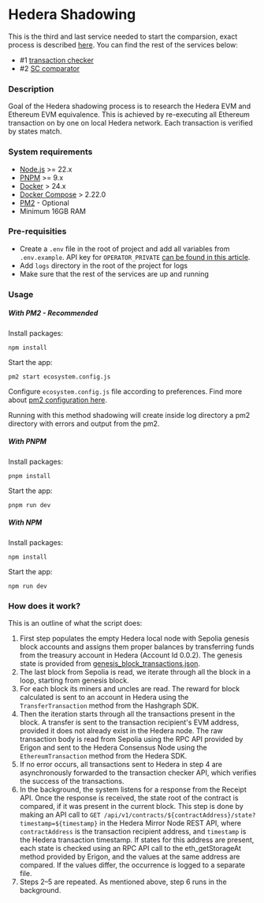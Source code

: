 # Hedera Shadowing

This is the third and last service needed to start the comparsion, exact process is described [here](#how-does-it-work). You can find the rest of the services below:

- #1 [transaction checker](https://github.com/Kamil-chmielewski-ariane/transaction-checker)
- #2 [SC comparator](https://github.com/Kamil-chmielewski-ariane/hedera-shadowing-smart-contract-comparison)

### Description

Goal of the Hedera shadowing process is to research the Hedera EVM and Ethereum EVM equivalence.
This is achieved by re-executing all Ethereum transaction on by one on local Hedera network. Each transaction is verified by states match.

### System requirements

- [Node.js](https://nodejs.org/en) >= 22.x
- [PNPM](https://pnpm.io/) >= 9.x
- [Docker](https://www.docker.com/) > 24.x
- [Docker Compose](https://docs.docker.com/compose/) > 2.22.0
- [PM2](https://pm2.keymetrics.io/) - Optional
- Minimum 16GB RAM

### Pre-requisities

- Create a `.env` file in the root of project and add all variables from `.env.example`. API key for `OPERATOR_PRIVATE`
  [can be found in this article](https://docs.hedera.com/hedera/sdks-and-apis/sdks/client).
- Add `logs` directory in the root of the project for logs
- Make sure that the rest of the services are up and running

### Usage

##### With PM2 - Recommended

Install packages:

```
npm install
```

Start the app:

```
pm2 start ecosystem.config.js
```

Configure `ecosystem.config.js` file according to preferences. Find more about [pm2 configuration here](https://pm2.keymetrics.io/docs/usage/application-declaration/).

Running with this method shadowing will create inside log directory a pm2 directory with errors and output from the pm2.

##### With PNPM

Install packages:

```
pnpm install
```

Start the app:

```
pnpm run dev
```

##### With NPM

Install packages:

```
npm install
```

Start the app:

```
npm run dev
```

### How does it work?

This is an outline of what the script does:

1. First step populates the empty Hedera local node with Sepolia genesis block accounts and assigns them proper balances by transferring funds from the treasury account in Hedera (Account Id 0.0.2). The genesis state is provided from [genesis_block_transactions.json](./src/genesis_block_transactions.json).
2. The last block from Sepolia is read, we iterate through all the block in a loop, starting from genesis block.
3. For each block its miners and uncles are read. The reward for block calculated is sent to an account in Hedera using the `TransferTransaction` method from the Hashgraph SDK.
4. Then the iteration starts through all the transactions present in the block. A transfer is sent to the transaction recipient's EVM address, provided it does not already exist in the Hedera node. The raw transaction body is read from Sepolia using the RPC API provided by Erigon and sent to the Hedera Consensus Node using the `EthereumTransaction` method from the Hedera SDK.
5. If no error occurs, all transactions sent to Hedera in step 4 are asynchronously forwarded to the transaction checker API, which verifies the success of the transactions.
6. In the background, the system listens for a response from the Receipt API. Once the response is received, the state root of the contract is compared, if it was present in the current block. This step is done by making an API call to `GET /api/v1/contracts/${contractAddress}/state?timestamp=${timestamp}` in the Hedera Mirror Node REST API, where `contractAddress` is the transaction recipient address, and `timestamp` is the Hedera transaction timestamp. If states for this address are present, each state is checked using an RPC API call to the eth_getStorageAt method provided by Erigon, and the values at the same address are compared. If the values differ, the occurrence is logged to a separate file.
7. Steps 2–5 are repeated. As mentioned above, step 6 runs in the background.
